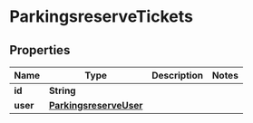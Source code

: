
# ParkingsreserveTickets

## Properties
Name | Type | Description | Notes
------------ | ------------- | ------------- | -------------
**id** | **String** |  | 
**user** | [**ParkingsreserveUser**](ParkingsreserveUser.md) |  | 



